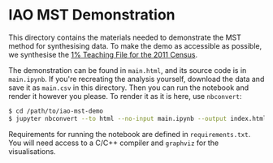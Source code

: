 # IAO MST Demonstration

This directory contains the materials needed to demonstrate the MST method for
synthesising data. To make the demo as accessible as possible, we synthesise the
[1% Teaching File for the 2011 Census](https://www.ons.gov.uk/census/2011census/2011censusdata/censusmicrodata/microdatateachingfile).

The demonstration can be found in `main.html`, and its source code is in
`main.ipynb`. If you're recreating the analysis yourself, download the data and
save it as `main.csv` in this directory. Then you can run the notebook and
render it however you please. To render it as it is here, use `nbconvert`:

```zsh
$ cd /path/to/iao-mst-demo
$ jupyter nbconvert --to html --no-input main.ipynb --output index.html
```

Requirements for running the notebook are defined in `requirements.txt`. You
will need access to a C/C++ compiler and `graphviz` for the visualisations.
